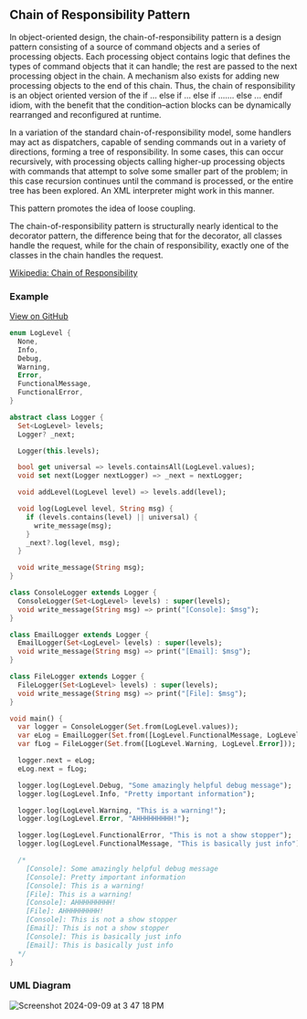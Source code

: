 ## Chain of Responsibility Pattern
In object-oriented design, the chain-of-responsibility pattern is a design pattern consisting of a source of command objects and a series of processing objects. Each processing object contains logic that defines the types of command objects that it can handle; the rest are passed to the next processing object in the chain. A mechanism also exists for adding new processing objects to the end of this chain. Thus, the chain of responsibility is an object oriented version of the if ... else if ... else if ....... else ... endif idiom, with the benefit that the condition–action blocks can be dynamically rearranged and reconfigured at runtime.

In a variation of the standard chain-of-responsibility model, some handlers may act as dispatchers, capable of sending commands out in a variety of directions, forming a tree of responsibility. In some cases, this can occur recursively, with processing objects calling higher-up processing objects with commands that attempt to solve some smaller part of the problem; in this case recursion continues until the command is processed, or the entire tree has been explored. An XML interpreter might work in this manner.

This pattern promotes the idea of loose coupling.

The chain-of-responsibility pattern is structurally nearly identical to the decorator pattern, the difference being that for the decorator, all classes handle the request, while for the chain of responsibility, exactly one of the classes in the chain handles the request.

[Wikipedia: Chain of Responsibility](https://en.wikipedia.org/wiki/Chain-of-responsibility_pattern)

### Example

[View on GitHub](https://github.com/scottt2/design-patterns-in-dart/tree/master/chain_of_responsibility)

```dart
enum LogLevel {
  None,
  Info,
  Debug,
  Warning,
  Error,
  FunctionalMessage,
  FunctionalError,
}

abstract class Logger {
  Set<LogLevel> levels;
  Logger? _next;

  Logger(this.levels);

  bool get universal => levels.containsAll(LogLevel.values);
  void set next(Logger nextLogger) => _next = nextLogger;

  void addLevel(LogLevel level) => levels.add(level);

  void log(LogLevel level, String msg) {
    if (levels.contains(level) || universal) {
      write_message(msg);
    } 
    _next?.log(level, msg);
  }

  void write_message(String msg);
}

class ConsoleLogger extends Logger {
  ConsoleLogger(Set<LogLevel> levels) : super(levels);
  void write_message(String msg) => print("[Console]: $msg");
}

class EmailLogger extends Logger {
  EmailLogger(Set<LogLevel> levels) : super(levels);
  void write_message(String msg) => print("[Email]: $msg");
}

class FileLogger extends Logger {
  FileLogger(Set<LogLevel> levels) : super(levels);
  void write_message(String msg) => print("[File]: $msg");
}

void main() {
  var logger = ConsoleLogger(Set.from(LogLevel.values));
  var eLog = EmailLogger(Set.from([LogLevel.FunctionalMessage, LogLevel.FunctionalError]));
  var fLog = FileLogger(Set.from([LogLevel.Warning, LogLevel.Error]));

  logger.next = eLog;
  eLog.next = fLog;

  logger.log(LogLevel.Debug, "Some amazingly helpful debug message");
  logger.log(LogLevel.Info, "Pretty important information");

  logger.log(LogLevel.Warning, "This is a warning!");
  logger.log(LogLevel.Error, "AHHHHHHHHH!");

  logger.log(LogLevel.FunctionalError, "This is not a show stopper");
  logger.log(LogLevel.FunctionalMessage, "This is basically just info");

  /*
    [Console]: Some amazingly helpful debug message
    [Console]: Pretty important information
    [Console]: This is a warning!
    [File]: This is a warning!
    [Console]: AHHHHHHHHH!
    [File]: AHHHHHHHHH!
    [Console]: This is not a show stopper
    [Email]: This is not a show stopper
    [Console]: This is basically just info
    [Email]: This is basically just info
  */
}
```
### UML Diagram

![Screenshot 2024-09-09 at 3 47 18 PM](https://github.com/user-attachments/assets/9abba9d9-70eb-4d3f-8dd1-9a6473c3ce47)
